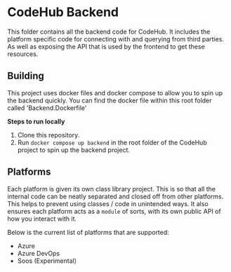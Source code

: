 # CodeHub Backend
This folder contains all the backend code for CodeHub. It includes the platform specific code for connecting with 
and querying from third parties. As well as exposing the API that is used by the frontend to get these resources.

## Building
This project uses docker files and docker compose to allow you to spin up the backend quickly. 
You can find the docker file within this root folder called 'Backend.Dockerfile' 

**Steps to run locally**
1. Clone this repository.
2. Run ```docker compose up backend``` in the root folder of the CodeHub project to spin up the backend project.

## Platforms
Each platform is given its own class library project. This is so that all the internal code can be neatly separated 
and closed off from other platforms. This helps to prevent using classes / code in unintended ways. It also ensures each 
platform acts as a ``module`` of sorts, with its own public API of how you interact with it. 

Below is the current list of platforms that are supported:
- Azure 
- Azure DevOps
- Soos (Experimental)
